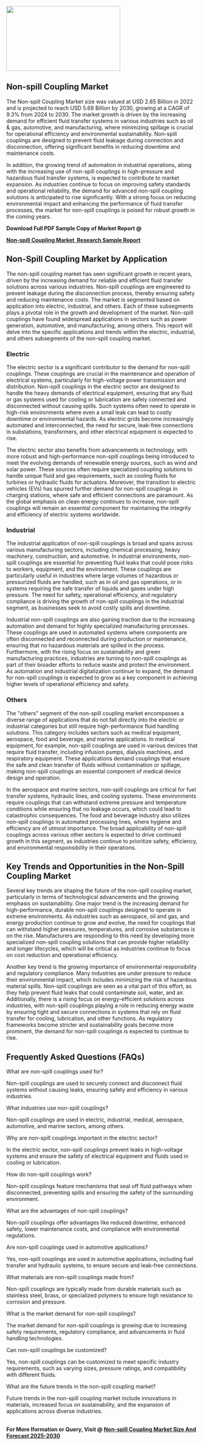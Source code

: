 <p><img class="alignnone size-medium wp-image-20088" src="https://ffe5etoiles.com/wp-content/uploads/2024/12/MST1-300x171.png" alt="" width="300" height="171" /></p><p><p><h2>Non-spill Coupling Market </h2><p>The Non-spill Coupling Market size was valued at USD 2.85 Billion in 2022 and is projected to reach USD 5.68 Billion by 2030, growing at a CAGR of 9.3% from 2024 to 2030. The market growth is driven by the increasing demand for efficient fluid transfer systems in various industries such as oil & gas, automotive, and manufacturing, where minimizing spillage is crucial for operational efficiency and environmental sustainability. Non-spill couplings are designed to prevent fluid leakage during connection and disconnection, offering significant benefits in reducing downtime and maintenance costs.</p><p>In addition, the growing trend of automation in industrial operations, along with the increasing use of non-spill couplings in high-pressure and hazardous fluid transfer systems, is expected to contribute to market expansion. As industries continue to focus on improving safety standards and operational reliability, the demand for advanced non-spill coupling solutions is anticipated to rise significantly. With a strong focus on reducing environmental impact and enhancing the performance of fluid transfer processes, the market for non-spill couplings is poised for robust growth in the coming years.</p></p><p><strong>Download Full PDF Sample Copy of Market Report @</strong></p><p><strong><a href="https://www.verifiedmarketreports.com/download-sample/?rid=395844&utm_source=Sites-google&utm_medium=265" target="_blank">Non-spill Coupling Market &nbsp;Research Sample Report</a></strong></p><p><h2>Non-Spill Coupling Market by Application</h2><p>The non-spill coupling market has seen significant growth in recent years, driven by the increasing demand for reliable and efficient fluid transfer solutions across various industries. Non-spill couplings are engineered to prevent leakage during the disconnection process, thereby ensuring safety and reducing maintenance costs. The market is segmented based on application into electric, industrial, and others. Each of these subsegments plays a pivotal role in the growth and development of the market. Non-spill couplings have found widespread applications in sectors such as power generation, automotive, and manufacturing, among others. This report will delve into the specific applications and trends within the electric, industrial, and others subsegments of the non-spill coupling market. <h3>Electric</h3><p>The electric sector is a significant contributor to the demand for non-spill couplings. These couplings are crucial in the maintenance and operation of electrical systems, particularly for high-voltage power transmission and distribution. Non-spill couplings in the electric sector are designed to handle the heavy demands of electrical equipment, ensuring that any fluid or gas systems used for cooling or lubrication are safely connected and disconnected without causing spills. Such systems often need to operate in high-risk environments where even a small leak can lead to costly downtime or environmental hazards. As electric grids become increasingly automated and interconnected, the need for secure, leak-free connections in substations, transformers, and other electrical equipment is expected to rise.<p>The electric sector also benefits from advancements in technology, with more robust and high-performance non-spill couplings being introduced to meet the evolving demands of renewable energy sources, such as wind and solar power. These sources often require specialized coupling solutions to handle unique fluid and gas requirements, such as cooling fluids for turbines or hydraulic fluids for actuators. Moreover, the transition to electric vehicles (EVs) has spurred further demand for non-spill couplings in charging stations, where safe and efficient connections are paramount. As the global emphasis on clean energy continues to increase, non-spill couplings will remain an essential component for maintaining the integrity and efficiency of electric systems worldwide.<h3>Industrial</h3><p>The industrial application of non-spill couplings is broad and spans across various manufacturing sectors, including chemical processing, heavy machinery, construction, and automotive. In industrial environments, non-spill couplings are essential for preventing fluid leaks that could pose risks to workers, equipment, and the environment. These couplings are particularly useful in industries where large volumes of hazardous or pressurized fluids are handled, such as in oil and gas operations, or in systems requiring the safe transfer of liquids and gases under high pressure. The need for safety, operational efficiency, and regulatory compliance is driving the growth of non-spill couplings in the industrial segment, as businesses seek to avoid costly spills and downtime.<p>Industrial non-spill couplings are also gaining traction due to the increasing automation and demand for highly specialized manufacturing processes. These couplings are used in automated systems where components are often disconnected and reconnected during production or maintenance, ensuring that no hazardous materials are spilled in the process. Furthermore, with the rising focus on sustainability and green manufacturing practices, industries are turning to non-spill couplings as part of their broader efforts to reduce waste and protect the environment. As automation and industrial digitalization continue to expand, the demand for non-spill couplings is expected to grow as a key component in achieving higher levels of operational efficiency and safety.<h3>Others</h3><p>The "others" segment of the non-spill coupling market encompasses a diverse range of applications that do not fall directly into the electric or industrial categories but still require high-performance fluid handling solutions. This category includes sectors such as medical equipment, aerospace, food and beverage, and marine applications. In medical equipment, for example, non-spill couplings are used in various devices that require fluid transfer, including infusion pumps, dialysis machines, and respiratory equipment. These applications demand couplings that ensure the safe and clean transfer of fluids without contamination or spillage, making non-spill couplings an essential component of medical device design and operation.<p>In the aerospace and marine sectors, non-spill couplings are critical for fuel transfer systems, hydraulic lines, and cooling systems. These environments require couplings that can withstand extreme pressure and temperature conditions while ensuring that no leakage occurs, which could lead to catastrophic consequences. The food and beverage industry also utilizes non-spill couplings in automated processing lines, where hygiene and efficiency are of utmost importance. The broad applicability of non-spill couplings across various other sectors is expected to drive continued growth in this segment, as industries continue to prioritize safety, efficiency, and environmental responsibility in their operations.<h2>Key Trends and Opportunities in the Non-Spill Coupling Market</h2><p>Several key trends are shaping the future of the non-spill coupling market, particularly in terms of technological advancements and the growing emphasis on sustainability. One major trend is the increasing demand for high-performance, durable non-spill couplings designed to operate in extreme environments. As industries such as aerospace, oil and gas, and energy production continue to grow and evolve, the need for couplings that can withstand higher pressures, temperatures, and corrosive substances is on the rise. Manufacturers are responding to this need by developing more specialized non-spill coupling solutions that can provide higher reliability and longer lifecycles, which will be critical as industries continue to focus on cost reduction and operational efficiency.<p>Another key trend is the growing importance of environmental responsibility and regulatory compliance. Many industries are under pressure to reduce their environmental impact, which includes minimizing the risk of hazardous material spills. Non-spill couplings are seen as a vital part of this effort, as they help prevent fluid leaks that could contaminate soil, water, and air. Additionally, there is a rising focus on energy-efficient solutions across industries, with non-spill couplings playing a role in reducing energy waste by ensuring tight and secure connections in systems that rely on fluid transfer for cooling, lubrication, and other functions. As regulatory frameworks become stricter and sustainability goals become more prominent, the demand for non-spill couplings is expected to continue to rise.<h2>Frequently Asked Questions (FAQs)</h2><p>What are non-spill couplings used for?</p><p>Non-spill couplings are used to securely connect and disconnect fluid systems without causing leaks, ensuring safety and efficiency in various industries.</p><p>What industries use non-spill couplings?</p><p>Non-spill couplings are used in electric, industrial, medical, aerospace, automotive, and marine sectors, among others.</p><p>Why are non-spill couplings important in the electric sector?</p><p>In the electric sector, non-spill couplings prevent leaks in high-voltage systems and ensure the safety of electrical equipment and fluids used in cooling or lubrication.</p><p>How do non-spill couplings work?</p><p>Non-spill couplings feature mechanisms that seal off fluid pathways when disconnected, preventing spills and ensuring the safety of the surrounding environment.</p><p>What are the advantages of non-spill couplings?</p><p>Non-spill couplings offer advantages like reduced downtime, enhanced safety, lower maintenance costs, and compliance with environmental regulations.</p><p>Are non-spill couplings used in automotive applications?</p><p>Yes, non-spill couplings are used in automotive applications, including fuel transfer and hydraulic systems, to ensure secure and leak-free connections.</p><p>What materials are non-spill couplings made from?</p><p>Non-spill couplings are typically made from durable materials such as stainless steel, brass, or specialized polymers to ensure high resistance to corrosion and pressure.</p><p>What is the market demand for non-spill couplings?</p><p>The market demand for non-spill couplings is growing due to increasing safety requirements, regulatory compliance, and advancements in fluid handling technologies.</p><p>Can non-spill couplings be customized?</p><p>Yes, non-spill couplings can be customized to meet specific industry requirements, such as varying sizes, pressure ratings, and compatibility with different fluids.</p><p>What are the future trends in the non-spill coupling market?</p><p>Future trends in the non-spill coupling market include innovations in materials, increased focus on sustainability, and the expansion of applications across diverse industries.</p><strong><br />For More Iformation or Query, Visit @ <a href="https://www.verifiedmarketreports.com/product/non-spill-coupling-market/" target="_blank">Non-spill Coupling Market Size And Forecast 2025-2030</a></strong></p>
